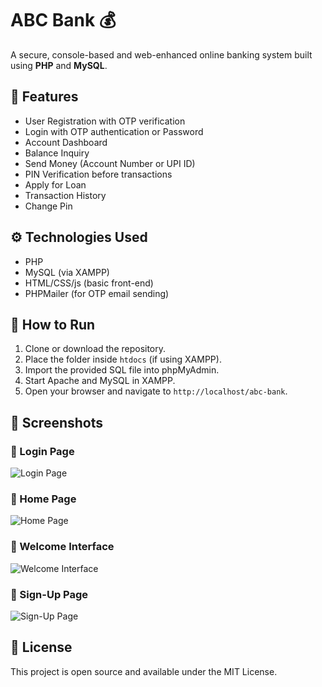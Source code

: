 # ABC Bank 💰

A secure, console-based and web-enhanced online banking system built using **PHP** and **MySQL**.

## 🔐 Features

- User Registration with OTP verification
- Login with OTP authentication or Password
- Account Dashboard
- Balance Inquiry
- Send Money (Account Number or UPI ID)
- PIN Verification before transactions
- Apply for Loan 
- Transaction History
- Change Pin

## ⚙️ Technologies Used

- PHP
- MySQL (via XAMPP)
- HTML/CSS/js (basic front-end)
- PHPMailer (for OTP email sending)

## 🚀 How to Run

1. Clone or download the repository.
2. Place the folder inside `htdocs` (if using XAMPP).
3. Import the provided SQL file into phpMyAdmin.
4. Start Apache and MySQL in XAMPP.
5. Open your browser and navigate to `http://localhost/abc-bank`.

## 📸 Screenshots

### 🔐 Login Page
![Login Page](assets/Login_page.png)

### 🏦 Home Page
![Home Page](assets/welcome_interface(index).png)

### 👋 Welcome Interface
![Welcome Interface](assets/index_page_logo.jpeg)

### 📝 Sign-Up Page
![Sign-Up Page](assets/sign_up_page.png)


## 📝 License

This project is open source and available under the MIT License.
